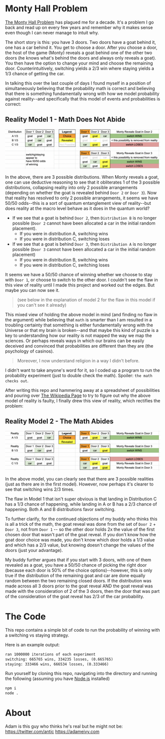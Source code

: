 # Monty Hall Problem

[The Monty Hall Problem](https://en.wikipedia.org/wiki/Monty_Hall_problem) has plagued me for a decade. It's a problem I go back and read up on every few years and remember why it makes sense even though I can never manage to intuit why.

The short story is this: you have 3 doors. Two doors have a goat behind it, one has a car behind it. You get to choose a door. After you choose a door, the host of the game (Monty) reveals a goat behind one of the other two doors (he knows what's behind the doors and always only reveals a goat). You then have the option to change your mind and choose the remaining door. Counterintuitively, switching yields a 2/3 win where staying yields a 1/3 chance of getting the car.

In talking this over the last couple of days I found myself in a position of simultaneously believing that the probability math is correct and believing that there is something fundamentally wrong with how we model probability against reality--and specifically that this model of events and probabilities is correct:

## Reality Model 1 - Math Does Not Abide
![Faulty but intuitive view](faulty.png)

In the above, there are 3 possible distributions. When Monty reveals a goat, one can use deductive reasoning to see that it obliterates 1 of the 3 possible distributions, collapsing reality into only 2 possible arrangements (depending on whether the goat is revealed behind `Door 2` or `Door 3`). Now that reality has resolved to only 2 possible arrangements, it seems we have 50/50 odds--this is a sort of quantum entanglement view of reality--but does reality at the macro level behave as it does in the quantum world? 
- If we see that a goat is behind `Door 2`, then `Distribution B` is no longer possible (`Door 2` cannot have been allocated a car in the initial random placement).
    - If you were in distribution A, switching wins
    - If you were in distribution C, switching loses
- If we see that a goat is behind `Door 3`, then `Distribution A` is no longer possible (`Door 3` cannot have been allocated a car in the initial random placement)
    - If you were in distribution B, switching wins
    - If you were in distribution C, switching loses

It seems we have a 50/50 chance of winning whether we choose to stay with `Door 1`, or choose to switch to the other door. I couldn't see the flaw in this view of reality until I made this project and worked out the edges. But maybe you can now see it.

> (see below in the explanation of model 2 for the flaw in this model if you can't see it already)

This mixed view of holding the above model in mind (and finding no flaw in the argument) while believing that `math` is smarter than I am resulted in a troubling certainty that something is either fundamentally wrong with the Universe or that my brain is broken--and that maybe this kind of puzzle is a key to understanding how our reality is not mapped the way we map the sciences. Or perhaps reveals ways in which our brains can be easily deceived and convinced that probabilities are different than they are (the psychology of casinos).
> Moreover, I now understand religion in a way I didn't before.

I didn't want to take anyone's word for it, so I coded up a program to run the probability experiment (just to double check the math). Spoiler: `the math checks out`.

After writing this repo and hammering away at a spreadsheet of possibilities and pouring over [The Wikipedia Page](https://en.wikipedia.org/wiki/Monty_Hall_problem) to try to figure out why the above model of reality is faulty, I finally drew this view of reality, which rectifies the problem:

## Reality Model 2 - The Math Abides
![Probability view](probability.png)

In the above model, you can clearly see that there are 3 possible realities (just as there are in the first model). However, now perhaps it's clearer to see that switching wins 2/3 times. 

The flaw in Model 1 that isn't super obvious is that landing in Distribution C has a 1/3 chance of happening, while landing in A or B has a 2/3 chance of happening. Both A and B distributions favor switching.

To further clarify, for the continued objections of my buddy who thinks this is all a trick of the math, the goat reveal was done from the set of `Door 2` + `Door 3`, not from `Door 1` -- so the other door holds 2x the value of the first chosen door that wasn't part of the goat reveal. If you don't know how the goat door choice was made, you don't know which door holds a 1/3 value and which has a 2/3 value, but knowing doesn't change the values of the doors (just your advantage).

My buddy further argues that if you start with 3 doors, with one of them revealed as a goat, you have a 50/50 chance of picking the right door (because each door is 50% of the choice options)--however, this is only true if the distribution of the remaining goat and car are done equally random between the two remaining closed doors. If the distribution was made across all 3 doors prior to the goat reveal AND the goat reveal was made with the consideration of 2 of the 3 doors, then the door that was part of the consideration of the goat reveal has 2/3 of the car probability.

# The Code

This repo contains a simple bit of code to run the probability of winning with a switching vs staying strategy.

Here is an example output:

```
ran 1000000 iterations of each experiment
switching: 665765 wins, 334235 losses, (0.665765)
staying: 333466 wins, 666534 losses, (0.333466)
```

Run yourself by cloning this repo, navigating into the directory and running the following (assuming you have [Node.js](https://nodejs.org/en/) installed)

```
npm i
node .
```

# About

Adam is this guy who thinks he's real but he might not be: https://twitter.com/antic
https://adameivy.com